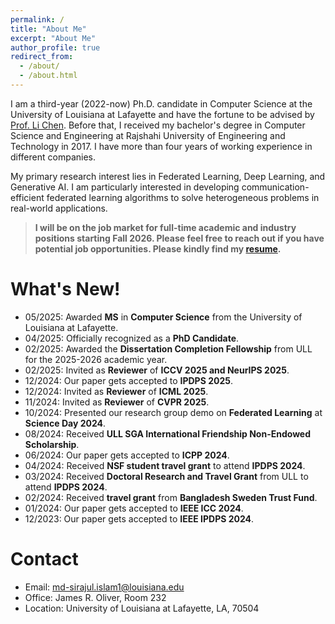 ```yaml
---
permalink: /
title: "About Me"
excerpt: "About Me"
author_profile: true
redirect_from:
  - /about/
  - /about.html
---
```


I am a third-year (2022-now) Ph.D. candidate in Computer Science at the University of Louisiana at Lafayette and have the fortune to be advised by [Prof. Li Chen](https://lichenut.github.io/). Before that, I received my bachelor's degree in Computer Science and Engineering at Rajshahi University of Engineering and Technology in 2017. I have more than four years of working experience in different companies.

My primary research interest lies in Federated Learning, Deep Learning, and Generative AI. I am particularly interested in developing communication-efficient federated learning algorithms to solve heterogeneous problems in real-world applications.

> **I will be on the job market for full-time academic and industry positions starting Fall 2026. Please feel free to reach out if you have potential job opportunities. Please kindly find my [resume](https://drive.google.com/file/d/1ul-rUO0cXOjhGFqwQBJyIiqpZXLzIDe5/view?usp=sharing).**



What's New!
======
* 05/2025: Awarded **MS** in **Computer Science** from the University of Louisiana at Lafayette.
* 04/2025: Officially recognized as a **PhD Candidate**.
* 02/2025: Awarded the **Dissertation Completion Fellowship** from ULL for the 2025-2026 academic year.
* 02/2025: Invited as **Reviewer** of **ICCV 2025 and NeurIPS 2025**.
* 12/2024: Our paper gets accepted to **IPDPS 2025**.
* 12/2024: Invited as **Reviewer** of **ICML 2025**.
* 11/2024: Invited as **Reviewer** of **CVPR 2025**.
* 10/2024: Presented our research group demo on **Federated Learning** at **Science Day 2024**.
* 08/2024: Received **ULL SGA International Friendship Non-Endowed Scholarship**.
* 06/2024: Our paper gets accepted to **ICPP 2024**.
* 04/2024: Received **NSF student travel grant** to attend **IPDPS 2024**.
* 03/2024: Received **Doctoral Research and Travel Grant** from ULL to attend **IPDPS 2024**.
* 02/2024: Received **travel grant** from **Bangladesh Sweden Trust Fund**.
* 01/2024: Our paper gets accepted to **IEEE ICC 2024**.
* 12/2023: Our paper gets accepted to **IEEE IPDPS 2024**.
  
Contact
======
* Email: md-sirajul.islam1@louisiana.edu
* Office: James R. Oliver, Room 232
* Location: University of Louisiana at Lafayette, LA, 70504

